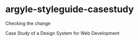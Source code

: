 # argyle-styleguide-casestudy
Checking the change

Case Study of a Design System for Web Development
